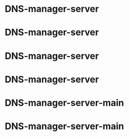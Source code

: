 # DNS-manager-server
# DNS-manager-server
# DNS-manager-server
# DNS-manager-server
# DNS-manager-server-main
# DNS-manager-server-main
